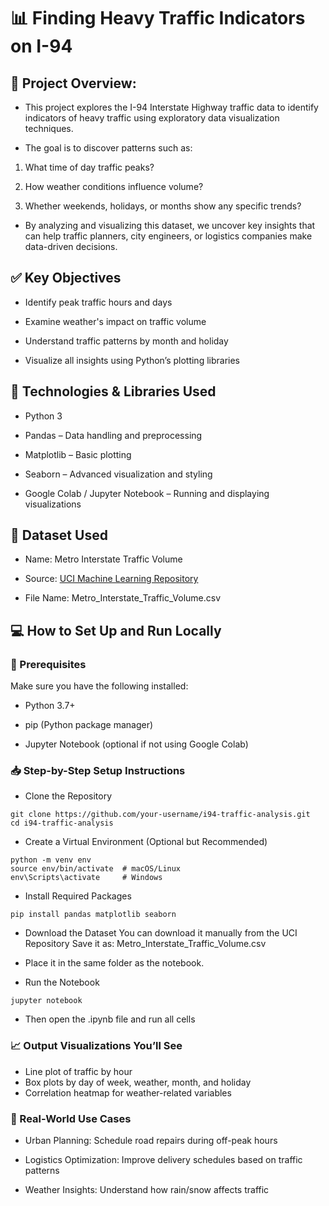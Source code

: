 # 📊 Finding Heavy Traffic Indicators on I-94

## 🧠 Project Overview:
- This project explores the I-94 Interstate Highway traffic data to identify indicators of heavy traffic using exploratory data visualization techniques.

- The goal is to discover patterns such as:
1. What time of day traffic peaks?

2. How weather conditions influence volume?

3. Whether weekends, holidays, or months show any specific trends?

- By analyzing and visualizing this dataset, we uncover key insights that can help traffic planners, city engineers, or logistics companies make data-driven decisions.

## ✅ Key Objectives
- Identify peak traffic hours and days

- Examine weather's impact on traffic volume

- Understand traffic patterns by month and holiday

- Visualize all insights using Python’s plotting libraries

## 🧰 Technologies & Libraries Used

- Python 3

- Pandas – Data handling and preprocessing

- Matplotlib – Basic plotting

- Seaborn – Advanced visualization and styling

- Google Colab / Jupyter Notebook – Running and displaying visualizations

## 📁 Dataset Used
- Name: Metro Interstate Traffic Volume

- Source: [UCI Machine Learning Repository]([url](https://archive.ics.uci.edu/dataset/492/metro+interstate+traffic+volume))

- File Name: Metro_Interstate_Traffic_Volume.csv

## 💻 How to Set Up and Run Locally
### 🔧 Prerequisites
Make sure you have the following installed:

- Python 3.7+

- pip (Python package manager)

- Jupyter Notebook (optional if not using Google Colab)

### 📥 Step-by-Step Setup Instructions
- Clone the Repository
```
git clone https://github.com/your-username/i94-traffic-analysis.git
cd i94-traffic-analysis
```
- Create a Virtual Environment (Optional but Recommended)
```
python -m venv env
source env/bin/activate  # macOS/Linux
env\Scripts\activate     # Windows
```

- Install Required Packages
```
pip install pandas matplotlib seaborn
```
- Download the Dataset You can download it manually from the UCI Repository
Save it as:
Metro_Interstate_Traffic_Volume.csv

- Place it in the same folder as the notebook.

- Run the Notebook
```
jupyter notebook
```
- Then open the .ipynb file and run all cells
### 📈 Output Visualizations You’ll See
- Line plot of traffic by hour
- Box plots by day of week, weather, month, and holiday
- Correlation heatmap for weather-related variables

### 🎯 Real-World Use Cases
- Urban Planning: Schedule road repairs during off-peak hours

- Logistics Optimization: Improve delivery schedules based on traffic patterns

- Weather Insights: Understand how rain/snow affects traffic
